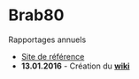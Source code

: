 # Brab80

Rapportages annuels

* [Site de référence](http://brab80.webs.com/)
* **13.01.2016** - Création du **[wiki](https://github.com/bobjr-1/Brab80/wiki)**



